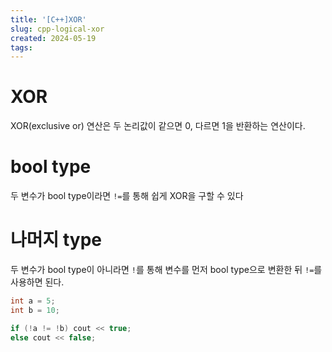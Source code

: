 ```yaml
---
title: '[C++]XOR'
slug: cpp-logical-xor
created: 2024-05-19
tags:
---
```


# XOR

XOR(exclusive or) 연산은 두 논리값이 같으면 0, 다르면 1을 반환하는 연산이다.

# bool type

두 변수가 bool type이라면 `!=`를 통해 쉽게 XOR을 구할 수 있다

# 나머지 type

두 변수가 bool type이 아니라면 `!`를 통해 변수를 먼저 bool type으로 변환한 뒤 `!=`를 사용하면 된다.

```cpp
int a = 5;
int b = 10;

if (!a != !b) cout << true;
else cout << false;
```

